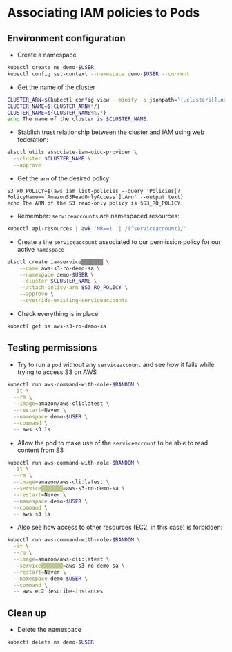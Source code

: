 # Associating IAM policies to Pods

## Environment configuration

* Create a namespace

```bash
kubectl create ns demo-$USER
kubectl config set-context --namespace demo-$USER --current
```

* Get the name of the cluster

```bash
CLUSTER_ARN=$(kubectl config view --minify -o jsonpath='{.clusters[].name}')
CLUSTER_NAME=${CLUSTER_ARN#*/}
CLUSTER_NAME=${CLUSTER_NAME%%.*}
echo The name of the cluster is $CLUSTER_NAME.
```

* Stablish trust relationship between the cluster and IAM using web federation:

```bash
eksctl utils associate-iam-oidc-provider \
  --cluster $CLUSTER_NAME \
  --approve
```

* Get the `arn` of the desired policy

```bahs
S3_RO_POLICY=$(aws iam list-policies --query 'Policies[?PolicyName==`AmazonS3ReadOnlyAccess`].Arn' --output text)
echo The ARN of the S3 read-only policy is $S3_RO_POLICY.
```

* Remember: `serviceaccounts` are namespaced resources:

```bash
kubectl api-resources | awk 'NR==1 || /(^serviceaccount)/'
```

* Create a the `serviceaccount` associated to our permission policy for our active `namespace`

```bash
eksctl create iamservice▒▒▒▒▒▒▒ \
    --name aws-s3-ro-demo-sa \
    --namespace demo-$USER \
    --cluster $CLUSTER_NAME \
    --attach-policy-arn $S3_RO_POLICY \
    --approve \
    --override-existing-serviceaccounts
```

* Check everything is in place

```bash
kubectl get sa aws-s3-ro-demo-sa
```

## Testing permissions

* Try to run a `pod` without any `serviceaccount` and see how it fails while trying to access S3 on AWS

```bash
kubectl run aws-command-with-role-$RANDOM \
  -it \
  --rm \
  --image=amazon/aws-cli:latest \
  --restart=Never \
  --namespace demo-$USER \
  --command \
  -- aws s3 ls
```

* Allow the pod to make use of the `serviceaccount` to be able to read content from S3

```bash
kubectl run aws-command-with-role-$RANDOM \
  -it \
  --rm \
  --image=amazon/aws-cli:latest \
  --service▒▒▒▒▒▒▒=aws-s3-ro-demo-sa \
  --restart=Never \
  --namespace demo-$USER \
  --command \
  -- aws s3 ls
```

* Also see how access to other resources (EC2, in this case) is forbidden:

```bash
kubectl run aws-command-with-role-$RANDOM \
  -it \
  --rm \
  --image=amazon/aws-cli:latest \
  --service▒▒▒▒▒▒▒=aws-s3-ro-demo-sa \
  --restart=Never \
  --namespace demo-$USER \
  --command \
  -- aws ec2 describe-instances
```


## Clean up

* Delete the namespace

```bash
kubectl delete ns demo-$USER
```
